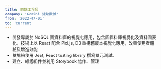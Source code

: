 ```yaml
---
title: 前端工程師
company: 'Gemini 捷敏數據'
from: '2022-07-01'
to: 'current'
---
```


- 開發專屬於 NoSQL 圖資料庫的視覺化應用，包含圖資料庫視覺化及資料圖表化。技術上以 React 配合 Pixi.js, D3 重構舊版本視覺化應用，改善使用者體驗及增進效能
- 依規格使用 Jest, React testing library 撰寫單元測試。
- 建立、維護組件並利用 Storybook 協作、管理
